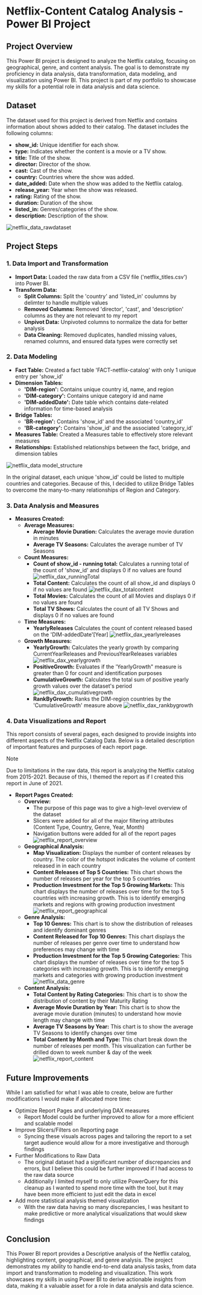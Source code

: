 # Netflix-Content Catalog Analysis - Power BI Project
## Project Overview
This Power BI project is designed to analyze the Netflix catalog, focusing on geographical, genre, and content analysis. The goal is to demonstrate my proficiency in data analysis, data transformation, data modeling, and visualization using Power BI. This project is part of my portfolio to showcase my skills for a potential role in data analysis and data science.

## Dataset
The dataset used for this project is derived from Netflix and contains information about shows added to their catalog. The dataset includes the following columns:
- **show_id:** Unique identifier for each show.
- **type:** Indicates whether the content is a movie or a TV show.
- **title:** Title of the show.
- **director:** Director of the show.
- **cast:** Cast of the show.
- **country:** Countries where the show was added.
- **date_added:** Date when the show was added to the Netflix catalog.
- **release_year:** Year when the show was released.
- **rating:** Rating of the show.
- **duration:** Duration of the show.
- **listed_in:** Genres/categories of the show.
- **description:** Description of the show.

![netflix_data_rawdataset](https://github.com/ColeWSchulte/Netflix-Catalog-Analysis/assets/140651727/54a6d9d3-5eac-4a1c-acdc-128e72ace5ec)


## Project Steps
### 1. Data Import and Transformation
- **Import Data:** Loaded the raw data from a CSV file ('netflix_titles.csv') into Power BI.
- **Transform Data:**
  - **Split Columns:** Split the 'country' and 'listed_in' coulumns by delimter to handle multiple values
  - **Removed Columns:** Removed 'director', 'cast', and 'description' columns as they are not relevant to my report
  - **Unpivot Data:** Unpivoted columns to normalize the data for better analysis
  - **Data Cleaning:** Removed duplicates, handled missing values, renamed columns, and ensured data types were correctly set

### 2. Data Modeling
- **Fact Table:** Created a fact table 'FACT-netflix-catalog' with only 1 unique entry per 'show_id'
- **Dimension Tables:**
  - **'DIM-region':** Contains unique country id, name, and region
  - **'DIM-category':** Contains unique category id and name
  - **'DIM-addedDate':** Date table which contains date-related information for time-based analysis
- **Bridge Tables:**
  - **'BR-region':** Contains 'show_id' and the associated 'country_id'
  - **'BR-category':** Contains 'show_id' and the associated 'category_id'
- **Measures Table:** Created a Measures table to effectively store relevant measures
- **Relationships:** Established relationships between the fact, bridge, and dimension tables

![netflix_data model_structure](https://github.com/ColeWSchulte/Netflix-Catalog-Analysis/assets/140651727/76f4db93-6c22-445b-8805-91583b4f3271)


In the original dataset, each unique 'show_id' could be listed to multiple countries and categories. Because of this, I decided to utilize Bridge Tables to overcome the many-to-many relationships of  Region and Category. 

### 3. Data Analysis and Measures
- **Measures Created:**
  - **Average Measures:**
    - **Average Movie Duration:** Calculates the average movie duration in minutes
    - **Average TV Seasons:** Calculates the average number of TV Seasons 
  - **Count Measures:**
    - **Count of show_id - running total:** Calculates a running total of the count of 'show_id' and displays 0 if no values are found
![netflix_dax_runningTotal](https://github.com/ColeWSchulte/Netflix-Catalog-Analysis/assets/140651727/cea12454-6b35-4ae6-beca-646a3a172466)
    - **Total Content:** Calculates the count of all show_id and displays 0 if no values are found
![netflix_dax_totalcontent](https://github.com/ColeWSchulte/Netflix-Catalog-Analysis/assets/140651727/f7f0ba2f-f87c-46a7-96b3-2981051f5b93)
    - **Total Movies:** Calculates the count of all Movies and displays 0 if no values are found
    - **Total TV Shows:** Calculates the count of all TV Shows and displays 0 if no values are found
  - **Time Measures:**
    - **YearlyReleases** Calculates the count of content released based on the 'DIM-addedDate'[Year]
![netflix_dax_yearlyreleases](https://github.com/ColeWSchulte/Netflix-Catalog-Analysis/assets/140651727/440ddc1b-a8d6-47d0-b857-e62c69b5fbe3)
  - **Growth Measures:**
    - **YearlyGrowth:** Calculates the yearly growth by comparing CurrentYearReleases and PreviousYearReleases variables
![netflix_dax_yearlygrowth](https://github.com/ColeWSchulte/Netflix-Catalog-Analysis/assets/140651727/ea8a2663-e8a5-41dd-bcde-915165d26336)
    - **PositiveGrowth:** Evaluates if the 'YearlyGrowth" measure is greater than 0 for count and identification purposes
    - **CumulativeGrowth:** Calculates the total sum of positive yearly growth values over the dataset's period
![netflix_dax_cumulativegrowth](https://github.com/ColeWSchulte/Netflix-Catalog-Analysis/assets/140651727/bdca3966-abb6-4bde-b0d1-942034ea3b6f)
    - **RankByGrowth:** Ranks the DIM-region countries by the 'CumulativeGrowth' measure above
![netflix_dax_rankbygrowth](https://github.com/ColeWSchulte/Netflix-Catalog-Analysis/assets/140651727/87ee1583-0dcb-4839-973f-ffd02e528770)


### 4. Data Visualizations and Report
This report consists of several pages, each designed to provide insights into different aspects of the Netflix Catalog Data. Below is a detailed description of important features and purposes of each report page.
>[!Note]
>Due to limitations in the raw data, this report is analyzing the Netflix catalog from 2015-2021. Because of this, I themed the report as if I created this report in June of 2021.

- **Report Pages Created:**
  - **Overview:**
    - The purpose of this page was to give a high-level overview of the dataset
    - Slicers were added for all of the major filtering attributes (Content Type, Country, Genre, Year, Month)
    - Navigation buttons were added for all of the report pages
![netflix_report_overview](https://github.com/ColeWSchulte/Netflix-Catalog-Analysis/assets/140651727/208f954c-7301-4efa-9ea5-a4798156915b)
  - **Geographical Analysis:**
    - **Map Visualization:** Displays the number of content releases by country. The color of the hotspot indicates the volume of content released in in each country
    - **Content Releases of Top 5 Countries:** This chart shows the number of releases per year for the top 5 countries
    - **Production Investment for the Top 5 Growing Markets:** This chart displays the number of releases over time for the top 5 countries with increasing growth. This is to identify emerging markets and regions with growing production investment
![netflix_report_geographical](https://github.com/ColeWSchulte/Netflix-Catalog-Analysis/assets/140651727/a62162d9-3bcc-456e-b02e-7d8c95c9b329)
  - **Genre Analysis:**
    - **Top 10 Genres:** This chart is to show the distribution of releases and identify dominant genres
    - **Content Released for Top 10 Genres:** This chart displays the number of releases per genre over time to understand how preferences may change with time
    - **Production Investment for the Top 5 Growing Categories:** This chart displays the number of releases over time for the top 5 categories with increasing growth. This is to identify emerging markets and categories with growing production investment
![netflix_data_genre](https://github.com/ColeWSchulte/Netflix-Catalog-Analysis/assets/140651727/4ef9940f-cec6-4b36-8549-6ea0f8cbd865)
  - **Content Analysis:**
    - **Total Content by Rating Categories:** This chart is to show the distribution of content by their Maturity Rating
    - **Average Movie Duration by Year:** This chart is to show the average movie duration (minutes) to understand how movie length may change with time
    - **Average TV Seasons by Year:** This chart is to show the average TV Seasons to identify changes over time
    - **Total Content by Month and Type:** This chart break down the number of releases per month. This visualization can further be drilled down to week number & day of the week
![netflix_report_content](https://github.com/ColeWSchulte/Netflix-Catalog-Analysis/assets/140651727/e7851f90-21da-449e-9cbb-ad73b2229bb0)

## Future Improvements
While I am satisfied for what I was able to create, below are further modifications I would make if allocated more time:
- Optimize Report Pages and underlying DAX measures
  - Report Model could be further improved to allow for a more efficient and scalable model
- Improve Slicers/Filters on Reporting page
  - Syncing these visuals across pages and tailoring the report to a set target audience would allow for a more investigative and thorough findings
- Further Modifications to Raw Data
  - The original dataset had a significant number of discrepancies and errors, but I believe this could be further improved if I had access to the raw data source
  - Additionally I limited myself to only utilize PowerQuery for this cleanup as I wanted to spend more time with the tool, but it may have been more efficient to just edit the data in excel
- Add more statistical analysis themed visualization
  - With the raw data having so many discrepancies, I was hesitant to make predictive or more analytical visualizations that would skew findings

## Conclusion
This Power BI report provides a Descriptive analysis of the Netflix catalog, highlighting content, geographical, and genre analysis. The project demonstrates my ability to handle end-to-end data analysis tasks, from data import and transformation to modeling and visualization. This work showcases my skills in using Power BI to derive actionable insights from data, making it a valuable asset for a role in data analysis and data science.   



